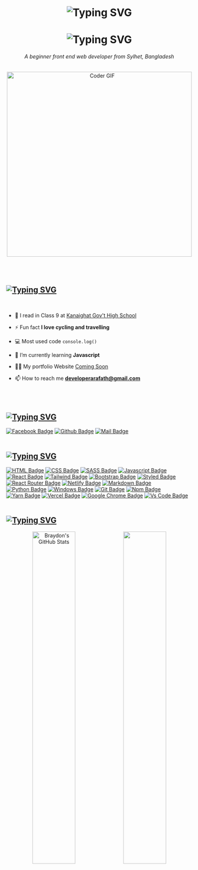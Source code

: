 <h1 style="text-align:center;"
  <a align="center" href="https://git.io/typing-svg"><img src="https://readme-typing-svg.demolab.com?font=Fira+code&weight=500&size=30&pause=1000&center=true&vCenter=true&width=600&lines=Welcome+to+Arafath+Github+Profile" alt="Typing SVG" /></a>
  </h1>
<h1 style="text-align:center;"
<a align="center" href="https://git.io/typing-svg"><img src="https://readme-typing-svg.demolab.com?font=Poppins&weight=500&size=30&pause=1000&color=000000&center=true&vCenter=true&width=600&lines=Hi+there%2C+i'm+Arafath+Habib" alt="Typing SVG" /></a>
 </h1>
 <h6 align="center"> A beginner front end web developer from Sylhet, Bangladesh </h6>
<p align="center"><img src="https://www.web24zone.com/wp-content/uploads/2022/10/46207-programmer-1.gif" alt="Coder GIF" width="500"></p>


<!-- <p align="left"> <a href="https://github.com/ryo-ma/github-profile-trophy"><img src="https://github-profile-trophy.vercel.app/?username=arafath0022" alt="arafath0022" /></a> </p> -->

<!-- <p align="left"> <a href="https://twitter.com/muradmt201" target="blank"><img src="https://img.shields.io/twitter/follow/muradmt201?logo=twitter&style=for-the-badge" alt="arafath0022" /></a> </p> -->
<br>
<br>
<h2><a href="https://git.io/typing-svg"><img src="https://readme-typing-svg.demolab.com?font=Poppins&weight=500&size=30&duration=6000&pause=3000&width=435&lines=Some+information+about+me" alt="Typing SVG" /></a></h2>
<br>

- 🏫 I read in Class 9 at [Kanaighat Gov't High School](http://kghssyl.edu.bd)

- ⚡ Fun fact **I love cycling and travelling**

- 💻 Most used code `console.log()`

- 🌱 I’m currently learning **Javascript**

- 👨‍💻 My portfolio Website [Coming Soon](https://arafathhabib.netlify.app)

- 📫 How to reach me **developerarafath@gmail.com**
<br>
<br>
<h2 align="left"><a href="https://git.io/typing-svg"><img src="https://readme-typing-svg.demolab.com?font=Poppins&weight=500&size=30&duration=6000&pause=3000&color=00B5FF&width=435&lines=Connect+with+me" alt="Typing SVG" /></a></h2>

[![Facebook Badge](https://img.shields.io/badge/Facebook-1877F2?style=for-the-badge&logo=facebook&logoColor=white)](https://facebook.com/arafath.habib.90)
[![Github Badge](https://img.shields.io/badge/GitHub-100000?style=for-the-badge&logo=github&logoColor=white)](https://github.com/arafathhabib)
[![Mail Badge](https://img.shields.io/badge/Gmail-D14836?style=for-the-badge&logo=gmail&logoColor=white)](mailto:developerarafath@gmail.com)
<br>
<br>
<h2><a href="https://git.io/typing-svg"><img src="https://readme-typing-svg.demolab.com?font=Poppins&weight=500&size=30&duration=6000&pause=3000&color=00B5FF&width=435&lines=Skills" alt="Typing SVG" /></a></h2>


[![HTML Badge](https://img.shields.io/badge/HTML5-E34F26?style=for-the-badge&logo=html5&logoColor=white)](https://github.com/arafathhabib)
[![CSS Badge](https://img.shields.io/badge/CSS3-1572B6?style=for-the-badge&logo=css3&logoColor=white)](https://github.com/arafathhabib)
[![SASS Badge](https://img.shields.io/badge/Sass-CC6699?style=for-the-badge&logo=sass&logoColor=white)](https://github.com/arafathhabib)
[![Javascript Badge](https://img.shields.io/badge/JavaScript-F7DF1E?style=for-the-badge&logo=javascript&logoColor=black)](https://github.com/arafathhabib)
[![React Badge](https://img.shields.io/badge/React-20232A?style=for-the-badge&logo=react&logoColor=61DAFB)](https://github.com/arafathhabib)
[![Tailwind Badge](https://img.shields.io/badge/Tailwind_CSS-38B2AC?style=for-the-badge&logo=tailwind-css&logoColor=white)](https://github.com/arafathhabib)
[![Bootstrap Badge](https://img.shields.io/badge/Bootstrap-563D7C?style=for-the-badge&logo=bootstrap&logoColor=white)](https://github.com/arafathhabib)
[![Styled Badge](https://img.shields.io/badge/styled--components-DB7093?style=for-the-badge&logo=styled-components&logoColor=white)](https://github.com/arafathhabib)
[![React Router Badge](https://img.shields.io/badge/React_Router-CA4245?style=for-the-badge&logo=react-router&logoColor=white)](https://github.com/arafathhabib)
[![Netlify Badge](https://img.shields.io/badge/Netlify-00C7B7?style=for-the-badge&logo=netlify&logoColor=white)](https://github.com/arafathhabib)
[![Markdown Badge](https://img.shields.io/badge/Markdown-000000?style=for-the-badge&logo=markdown&logoColor=white)](https://github.com/arafathhabib)
[![Python Badge](https://img.shields.io/badge/Python-14354C?style=for-the-badge&logo=python&logoColor=white)](https://github.com/arafathhabib)
[![Windows Badge](https://img.shields.io/badge/Windows-0078D6?style=for-the-badge&logo=windows&logoColor=white)](https://github.com/arafathhabib)
[![Git Badge](https://img.shields.io/badge/git-f34f29?style=for-the-badge&logo=git&logoColor=white)](https://github.com/arafathhabib)
[![Npm Badge](https://img.shields.io/badge/npm-d7141a?style=for-the-badge&logo=npm&logoColor=white)](https://github.com/arafathhabib)
[![Yarn Badge](https://img.shields.io/badge/yarn-0078D6?style=for-the-badge&logo=yarn&logoColor=white)](https://github.com/arafathhabib)
[![Vercel Badge](https://img.shields.io/badge/vercel-000?style=for-the-badge&logo=vercel&logoColor=white)](https://github.com/arafathhabib)
[![Google Chrome Badge](https://img.shields.io/badge/google_chrome-556532?style=for-the-badge&logo=googlechrome&logoColor=white)](https://github.com/arafathhabib)
[![Vs Code Badge](https://img.shields.io/badge/Visual_Studio_Code-0078D6?style=for-the-badge&logo=visualstudiocode&logoColor=white)](https://github.com/arafathhabib)
<br>
<br>
<h2 align="left"><a href="https://git.io/typing-svg"><img src="https://readme-typing-svg.demolab.com?font=Poppins&weight=500&size=30&duration=6000&pause=3000&color=00B5FF&width=435&lines=GitHub+States" alt="Typing SVG" /></a></h2>
<!-- <a href="https://github.com/arafathhabib">
  <img align="center" style="margin:0.5rem" src="https://github-readme-stats.vercel.app/api/top-langs/?username=arafathhabib&hide=html,css&title_color=ffffff&text_color=c9cacc&icon_color=4AB197&bg_color=1A2B34" />
</a> -->
<p align="center">
  <img width="48%" src="https://github-readme-stats.vercel.app/api?username=arafathhabib&show_icons=true&line_height=27&count_private=true&title_color=ffffff&text_color=c9cacc&icon_color=4AB097&bg_color=1A2B34" alt="Braydon's GitHub Stats" />
<img width="48%" src="https://github-readme-streak-stats.herokuapp.com/?user=avneesh0612&theme=radical](https://github-readme-streak-stats.herokuapp.com?user=arafathhabib&theme=github-dark&hide_border=true&border_radius=5&date_format=n%2Fj%5B%2FY%5D&background=1A2B34&border=FFFFFF&stroke=CBCBCB&ring=5DCBBE&fire=5DCBBE&currStreakNum=FFFFFF&sideNums=FFFFFF&currStreakLabel=5DCBBE&sideLabels=FFFFFF&dates=FFFFFF)](https://git.io/streak-stats" />
<p>
<br>
<br>
